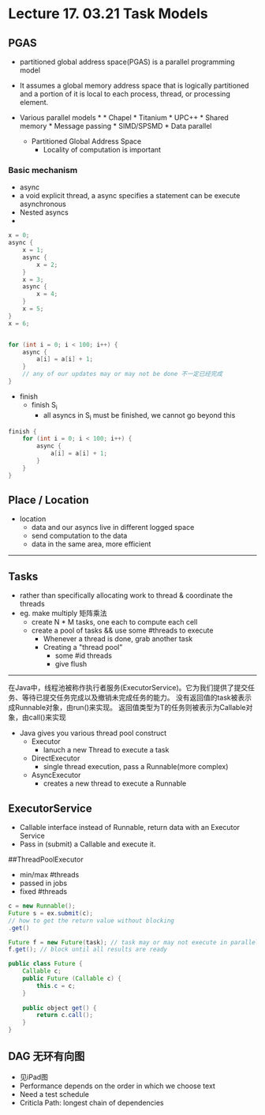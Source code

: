 # Lecture 17. 03.21 Task Models
## PGAS
* partitioned global address space(PGAS) is a parallel programming model
* It assumes a global memory address space that is logically partitioned and a portion of it is local to each process, thread, or processing element.

* Various parallel models
    * 
        * Chapel
        * Titanium
        * UPC++
        * Shared memory
        * Message passing
        * SIMD/SPSMD
            * Data parallel
    * Partitioned Global Address Space
        * Locality of computation is important
### Basic mechanism
* async
* a void explicit thread, a async specifies a statement can be execute asynchronous
* Nested asyncs 
*
```Java
x = 0;
async {
    x = 1;
    async {
        x = 2;
    }
    x = 3;
    async {
        x = 4;
    }
    x = 5;
}
x = 6;


for (int i = 0; i < 100; i++) {
    async {
        a[i] = a[i] + 1;
    }
    // any of our updates may or may not be done 不一定已经完成
}
```
* finish
    * finish S<sub>i</sub> 
        * all asyncs in S<sub>i</sub> must be finished, we cannot go beyond this
```java
finish {
    for (int i = 0; i < 100; i++) {
        async {
            a[i] = a[i] + 1;
        }
    }
}
```
## Place / Location
* location
    * data and our asyncs live in different logged space
    * send computation to the data
    * data in the same area, more efficient
---
## Tasks
* rather than specifically allocating work to thread & coordinate the threads
* eg. make multiply 矩阵乘法
    * create N * M tasks, one each to compute each cell
    * create a pool of tasks && use some #threads to execute
        * Whenever a thread is done, grab another task
        * Creating a "thread pool"
            * some #id threads
            * give flush

---
在Java中，线程池被称作执行者服务(ExecutorService)。它为我们提供了提交任务、等待已提交任务完成以及撤销未完成任务的能力。
没有返回值的task被表示成Runnable对象，由run()来实现。
返回值类型为T的任务则被表示为Callable<T>对象，由call()来实现
* Java gives you various thread pool construct
    * Executor
        * lanuch a new Thread to execute a task  
    * DirectExecutor
        * single thread execution, pass a Runnable(more complex)
    * AsyncExecutor
        * creates a new thread to execute a Runnable

## ExecutorService
* Callable interface instead of Runnable, return data with an Executor Service
* Pass in (submit) a Callable and execute it.

##ThreadPoolExecutor
* min/max #threads
* passed in jobs 
* fixed #threads

```Java
c = new Runnable();
Future s = ex.submit(c); 
// how to get the return value without blocking
.get()

Future f = new Future(task); // task may or may not execute in parallel
f.get(); // block until all results are ready

public class Future {
    Callable c;
    public Future (Callable c) {
        this.c = c;
    }
    
    public object get() {
        return c.call();
    }
}
```

## DAG 无环有向图
* 见iPad图
* Performance depends on the order in which we choose text
* Need a test schedule
* Criticla Path: longest chain of dependencies


